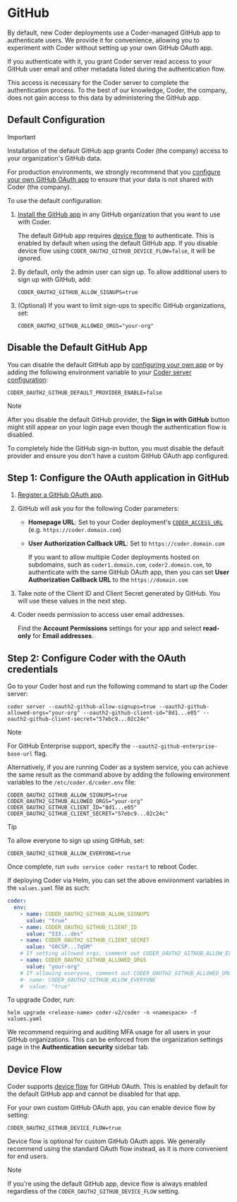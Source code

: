 # GitHub

By default, new Coder deployments use a Coder-managed GitHub app to authenticate
users.
We provide it for convenience, allowing you to experiment with Coder
without setting up your own GitHub OAuth app.

If you authenticate with it, you grant Coder server read access to your GitHub
user email and other metadata listed during the authentication flow.

This access is necessary for the Coder server to complete the authentication
process.
To the best of our knowledge, Coder, the company, does not gain access
to this data by administering the GitHub app.

## Default Configuration

> [!IMPORTANT]
> Installation of the default GitHub app grants Coder (the company) access to your organization's GitHub data.
>
> For production environments, we strongly recommend that you
> [configure your own GitHub OAuth app](#step-1-configure-the-oauth-application-in-github)
> to ensure that your data is not shared with Coder (the company).

To use the default configuration:

1. [Install the GitHub app](https://github.com/apps/coder/installations/select_target)
   in any GitHub organization that you want to use with Coder.

   The default GitHub app requires [device flow](#device-flow) to authenticate.
   This is enabled by default when using the default GitHub app.
   If you disable device flow using `CODER_OAUTH2_GITHUB_DEVICE_FLOW=false`, it will be ignored.

1. By default, only the admin user can sign up.
   To allow additional users to sign up with GitHub, add:

   ```shell
   CODER_OAUTH2_GITHUB_ALLOW_SIGNUPS=true
   ```

1. (Optional) If you want to limit sign-ups to specific GitHub organizations, set:

   ```shell
   CODER_OAUTH2_GITHUB_ALLOWED_ORGS="your-org"
   ```

## Disable the Default GitHub App

You can disable the default GitHub app by [configuring your own app](#step-1-configure-the-oauth-application-in-github)
or by adding the following environment variable to your [Coder server configuration](../../reference/cli/server.md#options):

```shell
CODER_OAUTH2_GITHUB_DEFAULT_PROVIDER_ENABLE=false
```

> [!NOTE]
> After you disable the default GitHub provider, the **Sign in with GitHub** button
> might still appear on your login page even though the authentication flow is disabled.
>
> To completely hide the GitHub sign-in button, you must disable the default provider
> and ensure you don't have a custom GitHub OAuth app configured.

## Step 1: Configure the OAuth application in GitHub

1. [Register a GitHub OAuth app](https://developer.github.com/apps/building-oauth-apps/creating-an-oauth-app/).

1. GitHub will ask you for the following Coder parameters:

   - **Homepage URL**: Set to your Coder deployment's
     [`CODER_ACCESS_URL`](../../reference/cli/server.md#--access-url) (e.g.
     `https://coder.domain.com`)
   - **User Authorization Callback URL**: Set to `https://coder.domain.com`

     If you want to allow multiple Coder deployments hosted on subdomains, such as
     `coder1.domain.com`, `coder2.domain.com`, to authenticate with the
     same GitHub OAuth app, then you can set **User Authorization Callback URL** to
     the `https://domain.com`

1. Take note of the Client ID and Client Secret generated by GitHub.
   You will use these values in the next step.

1. Coder needs permission to access user email addresses.

   Find the **Account Permissions** settings for your app and select **read-only** for **Email addresses**.

## Step 2: Configure Coder with the OAuth credentials

Go to your Coder host and run the following command to start up the Coder server:

```shell
coder server --oauth2-github-allow-signups=true --oauth2-github-allowed-orgs="your-org" --oauth2-github-client-id="8d1...e05" --oauth2-github-client-secret="57ebc9...02c24c"
```

> [!NOTE]
> For GitHub Enterprise support, specify the `--oauth2-github-enterprise-base-url` flag.

Alternatively, if you are running Coder as a system service, you can achieve the
same result as the command above by adding the following environment variables
to the `/etc/coder.d/coder.env` file:

```shell
CODER_OAUTH2_GITHUB_ALLOW_SIGNUPS=true
CODER_OAUTH2_GITHUB_ALLOWED_ORGS="your-org"
CODER_OAUTH2_GITHUB_CLIENT_ID="8d1...e05"
CODER_OAUTH2_GITHUB_CLIENT_SECRET="57ebc9...02c24c"
```

> [!TIP]
> To allow everyone to sign up using GitHub, set:
>
> ```shell
> CODER_OAUTH2_GITHUB_ALLOW_EVERYONE=true
> ```

Once complete, run `sudo service coder restart` to reboot Coder.

If deploying Coder via Helm, you can set the above environment variables in the
`values.yaml` file as such:

```yaml
coder:
  env:
    - name: CODER_OAUTH2_GITHUB_ALLOW_SIGNUPS
      value: "true"
    - name: CODER_OAUTH2_GITHUB_CLIENT_ID
      value: "533...des"
    - name: CODER_OAUTH2_GITHUB_CLIENT_SECRET
      value: "G0CSP...7qSM"
    # If setting allowed orgs, comment out CODER_OAUTH2_GITHUB_ALLOW_EVERYONE and its value
    - name: CODER_OAUTH2_GITHUB_ALLOWED_ORGS
      value: "your-org"
    # If allowing everyone, comment out CODER_OAUTH2_GITHUB_ALLOWED_ORGS and it's value
    #- name: CODER_OAUTH2_GITHUB_ALLOW_EVERYONE
    #  value: "true"
```

To upgrade Coder, run:

```shell
helm upgrade <release-name> coder-v2/coder -n <namespace> -f values.yaml
```

We recommend requiring and auditing MFA usage for all users in your GitHub organizations.
This can be enforced from the organization settings page in the **Authentication security** sidebar tab.

## Device Flow

Coder supports
[device flow](https://docs.github.com/en/apps/oauth-apps/building-oauth-apps/authorizing-oauth-apps#device-flow)
for GitHub OAuth.
This is enabled by default for the default GitHub app and cannot be disabled for that app.

For your own custom GitHub OAuth app, you can enable device flow by setting:

```shell
CODER_OAUTH2_GITHUB_DEVICE_FLOW=true
```

Device flow is optional for custom GitHub OAuth apps.
We generally recommend using the standard OAuth flow instead, as it is more convenient for end users.

> [!NOTE]
> If you're using the default GitHub app, device flow is always enabled regardless of
> the `CODER_OAUTH2_GITHUB_DEVICE_FLOW` setting.
